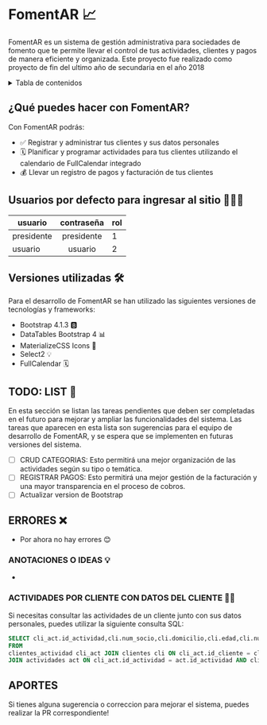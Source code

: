 # FomentAR 📈

FomentAR es un sistema de gestión administrativa para sociedades de fomento que te permite llevar el control de tus actividades, clientes y pagos de manera eficiente y organizada. Este proyecto fue realizado como proyecto de fin del ultimo año de secundaria en el año 2018

<details>
  <summary>Tabla de contenidos</summary>
  <ol>
    <li>
      <a href="#fomentar-">Acerca de</a>
    <li><a href="#qué-puedes-hacer-con-fomentar">¿Qué puedes hacer con FomentAR?</a></li>
    <li><a href="#usuarios-por-defecto-para-ingresar-al-sitio-">Usuarios</a></li>
    <li><a href="#versiones-utilizadas-%EF%B8%8F">Versiones utilizadas 🛠️</a></li>
    <li><a href="#todo-list-">TODO: LIST 📝</a></li>
     <li><a href="#errores-">ERRORES ❌</a></li>
      <li><a href="#anotaciones-o-ideas-">ANOTACIONES O IDEAS 💡</a></li>
       <li><a href="#actividades-por-cliente-con-datos-del-cliente-">ACTIVIDADES POR CLIENTE CON DATOS DEL CLIENTE 🧑‍💻</a></li>
        <li><a href="#aportes">APORTES</a></li>
  </ol>
</details>

## ¿Qué puedes hacer con FomentAR?

Con FomentAR podrás:

-   ✅ Registrar y administrar tus clientes y sus datos personales
-   🗓️ Planificar y programar actividades para tus clientes utilizando el calendario de FullCalendar integrado
-   💰 Llevar un registro de pagos y facturación de tus clientes

## Usuarios por defecto para ingresar al sitio 👨🏻‍💻

| usuario    | contraseña | rol |
| ---------- | :--------: | --- |
| presidente | presidente | 1   |
| usuario    |  usuario   | 2   |

## Versiones utilizadas 🛠️

Para el desarrollo de FomentAR se han utilizado las siguientes versiones de tecnologías y frameworks:

-   Bootstrap 4.1.3 🅱️
-   DataTables Bootstrap 4 📊
-   MaterializeCSS Icons 🎨
-   Select2 💡
-   FullCalendar 🗓️

## TODO: LIST 📝

En esta sección se listan las tareas pendientes que deben ser completadas en el futuro para mejorar y ampliar las funcionalidades del sistema. Las tareas que aparecen en esta lista son sugerencias para el equipo de desarrollo de FomentAR, y se espera que se implementen en futuras versiones del sistema.

-   [ ] CRUD CATEGORIAS: Esto permitirá una mejor organización de las actividades según su tipo o temática.
-   [ ] REGISTRAR PAGOS: Esto permitirá una mejor gestión de la facturación y una mayor transparencia en el proceso de cobros.
-   [ ] Actualizar version de Bootstrap

## ERRORES ❌

-   Por ahora no hay errores 😊

### ANOTACIONES O IDEAS 💡

-

### ACTIVIDADES POR CLIENTE CON DATOS DEL CLIENTE 🧑‍💻

Si necesitas consultar las actividades de un cliente junto con sus datos personales, puedes utilizar la siguiente consulta SQL:

```SQL
SELECT cli_act.id_actividad,cli.num_socio,cli.domicilio,cli.edad,cli.num_domicilio,cli.telefono,cli.id_genero,cli.fecha_nacimiento,cli.fecha_ingreso,cli.DNI,cli.id_cliente,cli.nombre, cli.apellido, act.nombre_actividad
FROM
clientes_actividad cli_act JOIN clientes cli ON cli_act.id_cliente = cli.id_cliente
JOIN actividades act ON cli_act.id_actividad = act.id_actividad AND cli_act.id_cliente = $id_cliente
```

## APORTES

Si tienes alguna sugerencia o correccion para mejorar el sistema, puedes realizar la PR correspondiente!
